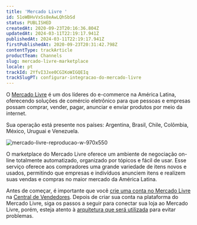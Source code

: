 ```yaml
---
title: 'Mercado Livre '
id: 51oWBHvVxSs8eAwLQhSbSd
status: PUBLISHED
createdAt: 2020-09-23T20:16:36.804Z
updatedAt: 2024-03-11T22:19:17.941Z
publishedAt: 2024-03-11T22:19:17.941Z
firstPublishedAt: 2020-09-23T20:31:42.798Z
contentType: trackArticle
productTeam: Channels
slug: mercado-livre-marketplace
locale: pt
trackId: 2YfvI3Jxe0CGIKoWIGQEIq
trackSlugPT: configurar-integracao-do-mercado-livre
---
```


O [Mercado Livre](https://www.mercadolivre.com.br/) é um dos líderes do e-commerce na América Latina, oferecendo soluções de comércio eletrônico para que pessoas e empresas possam comprar, vender, pagar, anunciar e enviar produtos por meio da internet. 

Sua operação está presente nos países: Argentina, Brasil, Chile, Colômbia,  México, Uruguai e Venezuela.

![mercado-livre-reproducao-w-970x550](//images.ctfassets.net/alneenqid6w5/2oy6tDlTCV5xKtYinxqr3G/9f13547ee20c96383f18e8151f98177e/mercado-livre-reproducao-w-970x550.jpg)

O marketplace do Mercado Livre oferece um ambiente de negociação on-line totalmente automatizado, organizado por tópicos e fácil de usar. Esse serviço oferece aos compradores uma grande variedade de itens novos e usados, permitindo que empresas e indivíduos anunciem itens e realizem suas vendas e compras no maior mercado da América Latina.

Antes de começar, é importante que você [crie uma conta no Mercado Livre](https://vendedores.mercadolivre.com.br/como-criar-uma-conta-no-mercado-livre/) na [Central de Vendedores](https://vendedores.mercadolivre.com.br/). Depois de criar sua conta na plataforma do Mercado Livre, siga os passos a seguir para conectar sua loja ao Mercado Livre, porém, esteja atento à [arquitetura que será utilizada](https://help.vtex.com/pt/tutorial/erro-de-configuracao-de-lojas-guarda-chuva--16PIrnBPonKv5Eb3SBdKmq) para evitar problemas.

